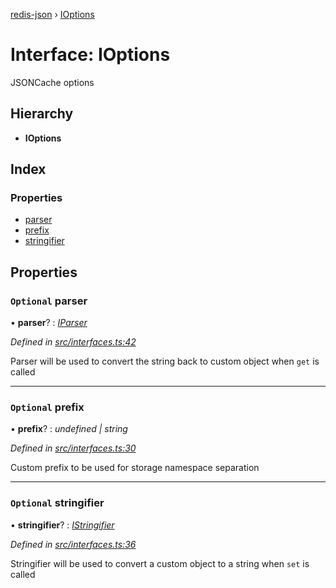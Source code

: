 [redis-json](../README.md) › [IOptions](ioptions.md)

# Interface: IOptions

JSONCache options

## Hierarchy

* **IOptions**

## Index

### Properties

* [parser](ioptions.md#optional-parser)
* [prefix](ioptions.md#optional-prefix)
* [stringifier](ioptions.md#optional-stringifier)

## Properties

### `Optional` parser

• **parser**? : *[IParser](iparser.md)*

*Defined in [src/interfaces.ts:42](https://github.com/kisiwu/redis-json/blob/4e77002/src/interfaces.ts#L42)*

Parser will be used to convert the string
back to custom object when `get` is called

___

### `Optional` prefix

• **prefix**? : *undefined | string*

*Defined in [src/interfaces.ts:30](https://github.com/kisiwu/redis-json/blob/4e77002/src/interfaces.ts#L30)*

Custom prefix to be used for storage
namespace separation

___

### `Optional` stringifier

• **stringifier**? : *[IStringifier](istringifier.md)*

*Defined in [src/interfaces.ts:36](https://github.com/kisiwu/redis-json/blob/4e77002/src/interfaces.ts#L36)*

Stringifier will be used to convert a custom
object to a string when `set` is called
